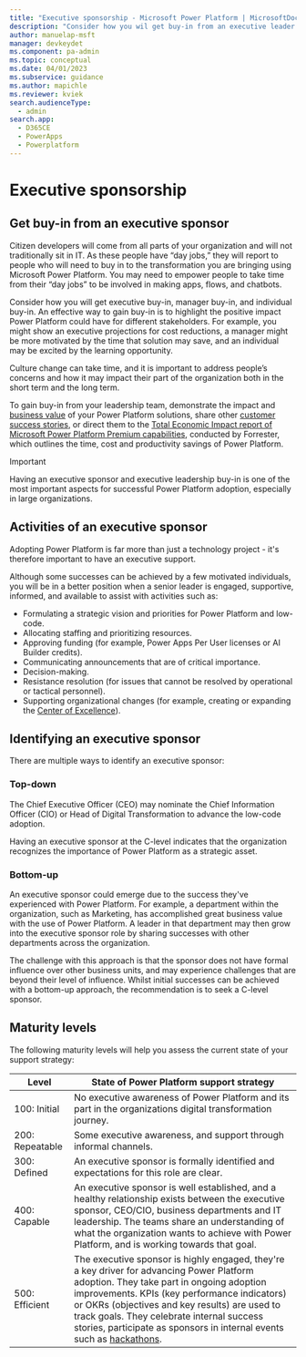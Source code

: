 ```yaml
---
title: "Executive sponsorship - Microsoft Power Platform | MicrosoftDocs"
description: "Consider how you wil get buy-in from an executive leader for your Power Platform adoption journey, learn about their role and activities and how to identify an executive sponsor."
author: manuelap-msft
manager: devkeydet
ms.component: pa-admin
ms.topic: conceptual
ms.date: 04/01/2023
ms.subservice: guidance
ms.author: mapichle
ms.reviewer: kviek
search.audienceType: 
  - admin
search.app: 
  - D365CE
  - PowerApps
  - Powerplatform
---
```

# Executive sponsorship

## Get buy-in from an executive sponsor

Citizen developers will come from all parts of your organization and will not traditionally sit in IT. As these people have “day jobs,” they will report to people who will need to buy in to the transformation you are bringing using Microsoft Power Platform. You may need to empower people to take time from their “day jobs” to be involved in making apps, flows, and chatbots. ​

Consider how you will get executive buy-in, manager buy-in, and individual buy-in. An effective way to gain buy-in is to highlight the positive impact Power Platform could have for different stakeholders. For example, you might show an executive projections for cost reductions, a manager might be more motivated by the time that solution may save, and an individual may be excited by the learning opportunity. ​

Culture change can take time, and it is important to address people’s concerns and how it may impact their part of the organization both in the short term and the long term. ​

To gain buy-in from your leadership team, demonstrate the impact and [business value](business-value.md) of your Power Platform solutions, share other [customer success stories](https://aka.ms/powercatstories), or direct them to the [Total Economic Impact report of Microsoft Power Platform Premium capabilities](https://info.microsoft.com/ww-landing-forrester-tei-of-power-platform-premium-capabilities.html?lcid=en-us), conducted by Forrester, which outlines the time, cost and productivity savings of Power Platform.

>[!IMPORTANT]
> Having an executive sponsor and executive leadership buy-in is one of the most important aspects for successful Power Platform adoption, especially in large organizations.

## Activities of an executive sponsor

Adopting Power Platform is far more than just a technology project - it's therefore important to have an executive support.

Although some successes can be achieved by a few motivated individuals, you will be in a better position when a senior leader is engaged, supportive, informed, and available to assist with activities such as:​

- Formulating a strategic vision and priorities for Power Platform and low-code.​
- Allocating staffing and prioritizing resources.​
- Approving funding (for example, Power Apps Per User licenses or AI Builder credits).​
- Communicating announcements that are of critical importance.​
- Decision-making.​
- Resistance resolution (for issues that cannot be resolved by operational or tactical personnel).​
- Supporting organizational changes (for example, creating or expanding the [Center of Excellence](coe.md)).​

## Identifying an executive sponsor

There are multiple ways to identify an executive sponsor:

### Top-down

The Chief Executive Officer (CEO) may nominate the Chief Information Officer (CIO) or Head of Digital Transformation to advance the low-code adoption.​

Having an executive sponsor at the C-level indicates that the organization recognizes the importance of Power Platform as a strategic asset.

### Bottom-up

An executive sponsor could emerge due to the success they've experienced with Power Platform. For example, a department within the organization, such as Marketing, has accomplished great business value with the use of Power Platform. A leader in that department may then grow into the executive sponsor role by sharing successes with other departments across the organization.​

The challenge with this approach is that the sponsor does not have formal influence over other business units, and may experience challenges that are beyond their level of influence. Whilst initial successes can be achieved with a bottom-up approach, the recommendation is to seek a C-level sponsor.

## Maturity levels

The following maturity levels will help you assess the current state of your support strategy:

| **Level** | **State of Power Platform support strategy** |
| --- | --- |
| 100: Initial | No executive awareness of Power Platform and its part in the organizations digital transformation journey. |
| 200: Repeatable | Some executive awareness, and support through informal channels. |
| 300: Defined | An executive sponsor is formally identified and expectations for this role are clear. |
| 400: Capable | An executive sponsor is well established, and a healthy relationship exists between the executive sponsor, CEO/CIO, business departments and IT leadership. The teams share an understanding of what the organization wants to achieve with Power Platform, and is working towards that goal. |
| 500: Efficient | The executive sponsor is highly engaged, they're a key driver for advancing Power Platform adoption. They take part in ongoing adoption improvements. KPIs (key performance indicators) or OKRs (objectives and key results) are used to track goals. They celebrate internal success stories, participate as sponsors in internal events such as [hackathons](hackathons.md). |
